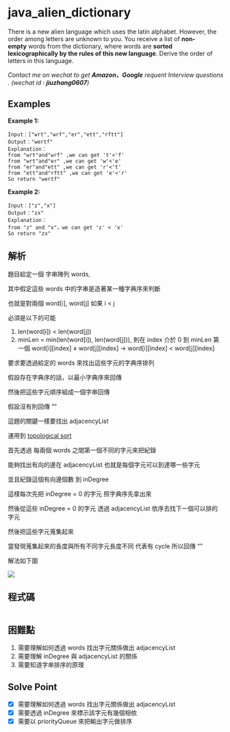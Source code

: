 # java_alien_dictionary

There is a new alien language which uses the latin alphabet. However, the order among letters are unknown to you. You receive a list of **non-empty** words from the dictionary, where words are **sorted lexicographically by the rules of this new language**. Derive the order of letters in this language.

*Contact me on wechat to get **Amazon、Google** requent Interview questions . (wechat id : **jiuzhang0607**)*

## Examples

**Example 1:**

```
Input：["wrt","wrf","er","ett","rftt"]
Output："wertf"
Explanation：
from "wrt"and"wrf" ,we can get 't'<'f'
from "wrt"and"er" ,we can get 'w'<'e'
from "er"and"ett" ,we can get 'r'<'t'
from "ett"and"rftt" ,we can get 'e'<'r'
So return "wertf"

```

**Example 2:**

```
Input：["z","x"]
Output："zx"
Explanation：
from "z" and "x"，we can get 'z' < 'x'
So return "zx"

```

## 解析

題目給定一個 字串陣列 words,

其中假定這些 words 中的字串是造著某一種字典序來判斷

也就是對兩個 word[i], word[j] 如果 i < j

必須是以下的可能

1. len(word[i]) < len(word[j])
2. minLen = min(len(word[i]), len(word[j])), 則在 index 介於 0 到 minLen 第一個 word[i][index] ≠ word[j][index] → word[i][index] < word[j][index]

要求要透過給定的 words 來找出這些字元的字典序排列

假設存在字典序的話，以最小字典序來回傳

然後把這些字元順序組成一個字串回傳

假設沒有則回傳 “”

這題的關鍵一樣要找出 adjacencyList

運用到 [topological sort](https://zh.wikipedia.org/wiki/%E6%8B%93%E6%92%B2%E6%8E%92%E5%BA%8F)

首先透過 每兩個 words 之間第一個不同的字元來把紀錄

能夠找出有向的邊在 adjacencyList 也就是每個字元可以到達哪一些字元

並且紀錄這個有向邊個數 到 inDegree

這樣每次先把 inDegree = 0 的字元 照字典序先拿出來

然後從這些 inDegree = 0 的字元 透過 adjacencyList 依序去找下一個可以排的字元

然後把這些字元蒐集起來

當發現蒐集起來的長度與所有不同字元長度不同 代表有 cycle 所以回傳 “”

解法如下圖

![](https://i.imgur.com/U67do66.png)

## 程式碼
```java
```
## 困難點

1. 需要理解如何透過 words 找出字元關係做出 adjacencyList
2. 需要理解 inDegree 與 adjacencyList 的關係
3. 需要知道字串排序的原理

## Solve Point

- [x]  需要理解如何透過 words 找出字元關係做出 adjacencyList
- [x]  需要透過 inDegree 來標示該字元有幾個相依
- [x]  需要以 priorityQueue 來把輸出字元做排序